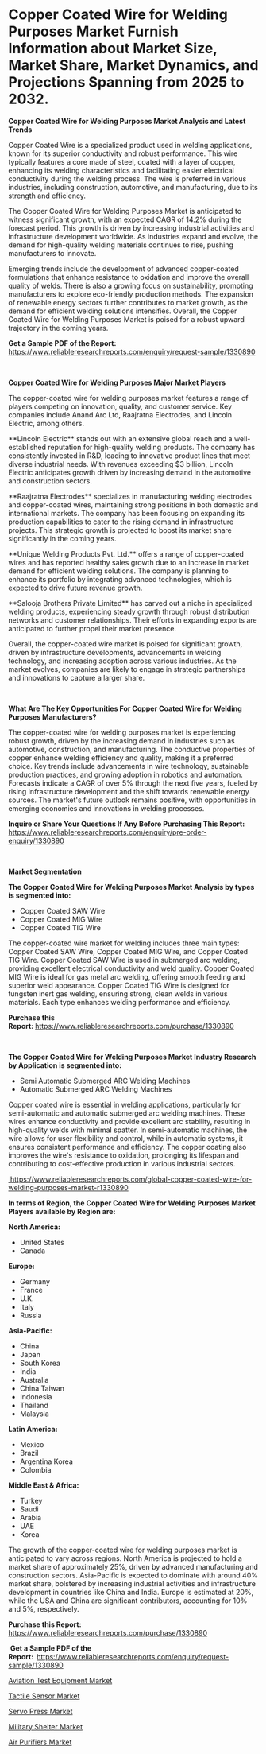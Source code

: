 <p><h1>Copper Coated Wire for Welding Purposes Market Furnish Information about Market Size, Market Share, Market Dynamics, and Projections Spanning from 2025 to 2032.</h1></p><p><strong>Copper Coated Wire for Welding Purposes Market Analysis and Latest Trends</strong></p>
<p><p>Copper Coated Wire is a specialized product used in welding applications, known for its superior conductivity and robust performance. This wire typically features a core made of steel, coated with a layer of copper, enhancing its welding characteristics and facilitating easier electrical conductivity during the welding process. The wire is preferred in various industries, including construction, automotive, and manufacturing, due to its strength and efficiency.</p><p>The Copper Coated Wire for Welding Purposes Market is anticipated to witness significant growth, with an expected CAGR of 14.2% during the forecast period. This growth is driven by increasing industrial activities and infrastructure development worldwide. As industries expand and evolve, the demand for high-quality welding materials continues to rise, pushing manufacturers to innovate. </p><p>Emerging trends include the development of advanced copper-coated formulations that enhance resistance to oxidation and improve the overall quality of welds. There is also a growing focus on sustainability, prompting manufacturers to explore eco-friendly production methods. The expansion of renewable energy sectors further contributes to market growth, as the demand for efficient welding solutions intensifies. Overall, the Copper Coated Wire for Welding Purposes Market is poised for a robust upward trajectory in the coming years.</p></p>
<p><strong>Get a Sample PDF of the Report:&nbsp;</strong> <a href="https://www.reliableresearchreports.com/enquiry/request-sample/1330890?utm_campaign=3093&utm_medium=2&utm_source=Github&utm_content=ia&utm_term=26032025&utm_id=copper-coated-wire-for-welding-purposes">https://www.reliableresearchreports.com/enquiry/request-sample/1330890</a></p>
<p>&nbsp;</p>
<p><strong>Copper Coated Wire for Welding Purposes Major Market Players</strong></p>
<p><p>The copper-coated wire for welding purposes market features a range of players competing on innovation, quality, and customer service. Key companies include Anand Arc Ltd, Raajratna Electrodes, and Lincoln Electric, among others.</p><p>**Lincoln Electric** stands out with an extensive global reach and a well-established reputation for high-quality welding products. The company has consistently invested in R&D, leading to innovative product lines that meet diverse industrial needs. With revenues exceeding $3 billion, Lincoln Electric anticipates growth driven by increasing demand in the automotive and construction sectors.</p><p>**Raajratna Electrodes** specializes in manufacturing welding electrodes and copper-coated wires, maintaining strong positions in both domestic and international markets. The company has been focusing on expanding its production capabilities to cater to the rising demand in infrastructure projects. This strategic growth is projected to boost its market share significantly in the coming years.</p><p>**Unique Welding Products Pvt. Ltd.** offers a range of copper-coated wires and has reported healthy sales growth due to an increase in market demand for efficient welding solutions. The company is planning to enhance its portfolio by integrating advanced technologies, which is expected to drive future revenue growth.</p><p>**Salooja Brothers Private Limited** has carved out a niche in specialized welding products, experiencing steady growth through robust distribution networks and customer relationships. Their efforts in expanding exports are anticipated to further propel their market presence.</p><p>Overall, the copper-coated wire market is poised for significant growth, driven by infrastructure developments, advancements in welding technology, and increasing adoption across various industries. As the market evolves, companies are likely to engage in strategic partnerships and innovations to capture a larger share.</p></p>
<p>&nbsp;</p>
<p><strong>What Are The Key Opportunities For Copper Coated Wire for Welding Purposes Manufacturers?</strong></p>
<p><p>The copper-coated wire for welding purposes market is experiencing robust growth, driven by the increasing demand in industries such as automotive, construction, and manufacturing. The conductive properties of copper enhance welding efficiency and quality, making it a preferred choice. Key trends include advancements in wire technology, sustainable production practices, and growing adoption in robotics and automation. Forecasts indicate a CAGR of over 5% through the next five years, fueled by rising infrastructure development and the shift towards renewable energy sources. The market's future outlook remains positive, with opportunities in emerging economies and innovations in welding processes.</p></p>
<p><strong>Inquire or Share Your Questions If Any Before Purchasing This Report:</strong> <a href="https://www.reliableresearchreports.com/enquiry/pre-order-enquiry/1330890?utm_campaign=3093&utm_medium=2&utm_source=Github&utm_content=ia&utm_term=26032025&utm_id=copper-coated-wire-for-welding-purposes">https://www.reliableresearchreports.com/enquiry/pre-order-enquiry/1330890</a></p>
<p>&nbsp;</p>
<p><strong>Market Segmentation</strong></p>
<p><strong>The Copper Coated Wire for Welding Purposes Market Analysis by types is segmented into:</strong></p>
<p><ul><li>Copper Coated SAW Wire</li><li>Copper Coated MIG Wire</li><li>Copper Coated TIG Wire</li></ul></p>
<p><p>The copper-coated wire market for welding includes three main types: Copper Coated SAW Wire, Copper Coated MIG Wire, and Copper Coated TIG Wire. Copper Coated SAW Wire is used in submerged arc welding, providing excellent electrical conductivity and weld quality. Copper Coated MIG Wire is ideal for gas metal arc welding, offering smooth feeding and superior weld appearance. Copper Coated TIG Wire is designed for tungsten inert gas welding, ensuring strong, clean welds in various materials. Each type enhances welding performance and efficiency.</p></p>
<p><strong>Purchase this Report:&nbsp;</strong><a href="https://www.reliableresearchreports.com/purchase/1330890?utm_campaign=3093&utm_medium=2&utm_source=Github&utm_content=ia&utm_term=26032025&utm_id=copper-coated-wire-for-welding-purposes">https://www.reliableresearchreports.com/purchase/1330890</a></p>
<p>&nbsp;</p>
<p><strong>The Copper Coated Wire for Welding Purposes Market Industry Research by Application is segmented into:</strong></p>
<p><ul><li>Semi Automatic Submerged ARC Welding Machines</li><li>Automatic Submerged ARC Welding Machines</li></ul></p>
<p><p>Copper coated wire is essential in welding applications, particularly for semi-automatic and automatic submerged arc welding machines. These wires enhance conductivity and provide excellent arc stability, resulting in high-quality welds with minimal spatter. In semi-automatic machines, the wire allows for user flexibility and control, while in automatic systems, it ensures consistent performance and efficiency. The copper coating also improves the wire's resistance to oxidation, prolonging its lifespan and contributing to cost-effective production in various industrial sectors.</p></p>
<p><a href="https://www.reliableresearchreports.com/global-copper-coated-wire-for-welding-purposes-market-r1330890?utm_campaign=3093&utm_medium=2&utm_source=Github&utm_content=ia&utm_term=26032025&utm_id=copper-coated-wire-for-welding-purposes">&nbsp;https://www.reliableresearchreports.com/global-copper-coated-wire-for-welding-purposes-market-r1330890</a></p>
<p><strong>In terms of Region, the Copper Coated Wire for Welding Purposes Market Players available by Region are:</strong></p>
<p>
    <p> <strong> North America: </strong>
        <ul>
            <li>United States</li>
            <li>Canada</li>
        </ul>
        </p> 
    <p> <strong> Europe: </strong>
        <ul>
            <li>Germany</li>
            <li>France</li>
            <li>U.K.</li>
            <li>Italy</li>
            <li>Russia</li>
        </ul>
        </p> 
    <p> <strong> Asia-Pacific: </strong>
        <ul>
            <li>China</li>
            <li>Japan</li>
            <li>South Korea</li>
            <li>India</li>
            <li>Australia</li>
            <li>China Taiwan</li>
            <li>Indonesia</li>
            <li>Thailand</li>
            <li>Malaysia</li>
        </ul>
        </p> 
    <p> <strong> Latin America: </strong>
        <ul>
            <li>Mexico</li>
            <li>Brazil</li>
            <li>Argentina Korea</li>
            <li>Colombia</li>
        </ul>
        </p> 
    <p> <strong> Middle East & Africa: </strong>
        <ul>
            <li>Turkey</li>
            <li>Saudi</li>
            <li>Arabia</li>
            <li>UAE</li>
            <li>Korea</li>
        </ul>
    </p>
    </p>
<p><p>The growth of the copper-coated wire for welding purposes market is anticipated to vary across regions. North America is projected to hold a market share of approximately 25%, driven by advanced manufacturing and construction sectors. Asia-Pacific is expected to dominate with around 40% market share, bolstered by increasing industrial activities and infrastructure development in countries like China and India. Europe is estimated at 20%, while the USA and China are significant contributors, accounting for 10% and 5%, respectively.</p></p>
<p><strong>Purchase this Report: </strong><a href="https://www.reliableresearchreports.com/purchase/1330890?utm_campaign=3093&utm_medium=2&utm_source=Github&utm_content=ia&utm_term=26032025&utm_id=copper-coated-wire-for-welding-purposes">https://www.reliableresearchreports.com/purchase/1330890</a></p>
<p>&nbsp;<strong>Get a Sample PDF of the Report:&nbsp;&nbsp;</strong><a href="https://www.reliableresearchreports.com/enquiry/request-sample/1330890?utm_campaign=3093&utm_medium=2&utm_source=Github&utm_content=ia&utm_term=26032025&utm_id=copper-coated-wire-for-welding-purposes">https://www.reliableresearchreports.com/enquiry/request-sample/1330890</a></p>
<p><strong></strong></p>
<p><p><a href="https://www.linkedin.com/pulse/growth-opportunities-aviation-test-equipment-market-industry-yhx8e?utm_campaign=3093&utm_medium=2&utm_source=Github&utm_content=ia&utm_term=26032025&utm_id=copper-coated-wire-for-welding-purposes">Aviation Test Equipment Market</a></p><p><a href="https://www.linkedin.com/pulse/future-market-trends-tactile-sensor-forecasting-size-share-iiuke?utm_campaign=3093&utm_medium=2&utm_source=Github&utm_content=ia&utm_term=26032025&utm_id=copper-coated-wire-for-welding-purposes">Tactile Sensor Market</a></p><p><a href="https://www.linkedin.com/pulse/empowering-stakeholders-insights-from-servo-press-market-research-zbkfe?utm_campaign=3093&utm_medium=2&utm_source=Github&utm_content=ia&utm_term=26032025&utm_id=copper-coated-wire-for-welding-purposes">Servo Press Market</a></p><p><a href="https://www.linkedin.com/pulse/navigating-military-shelter-market-financial-insights-hbu8e?utm_campaign=3093&utm_medium=2&utm_source=Github&utm_content=ia&utm_term=26032025&utm_id=copper-coated-wire-for-welding-purposes">Military Shelter Market</a></p><p><a href="https://www.linkedin.com/pulse/air-purifiers-ecosystem-mapping-innovation-value-chains-lbb7e?utm_campaign=3093&utm_medium=2&utm_source=Github&utm_content=ia&utm_term=26032025&utm_id=copper-coated-wire-for-welding-purposes">Air Purifiers Market</a></p></p>